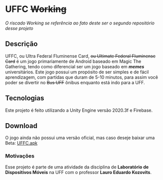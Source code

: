 # UFFC ~~Working~~
*O riscado Working se referência ao fato deste ser o segundo repositório desse projeto*
## Descrição
UFFC, ou Ultra Federal Fluminense Card, ~~ou Ultimate Federal Fluminense Card~~ é um jogo primariamente de Android baseado em Magic The Gathering, tendo como diferencial ser um jogo baseado em ***memes*** universitários.
Este jogo possui um propósito de ser simples e de fácil aprendizagem, com partidas que duram de 5-10 minutos, para assim você poder se divertir no ~~Bus UFF~~ ônibus enquanto está indo para a UFF.
## Tecnologias
Este projeto é feito utilizando a Unity Engine versão 2020.3f e Firebase.
## Download
O jogo ainda não possui uma versão oficial, mas caso deseje baixar uma Beta: [UFFC.apk](https://drive.google.com/file/d/1ICDJmhGmON4UbmhEUzAxRbu0rq-l9yzr/view?usp=sharing)

### Motivações
Esse projeto é parte de uma atividade da disciplina de **Laboratório de Dispositivos Móveis** na UFF com o professor **Lauro Eduardo Kozovits**.
